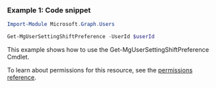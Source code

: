 ### Example 1: Code snippet

```powershellImport-Module Microsoft.Graph.Users

Get-MgUserSettingShiftPreference -UserId $userId
```
This example shows how to use the Get-MgUserSettingShiftPreference Cmdlet.
To learn about permissions for this resource, see the [permissions reference](/graph/permissions-reference).

